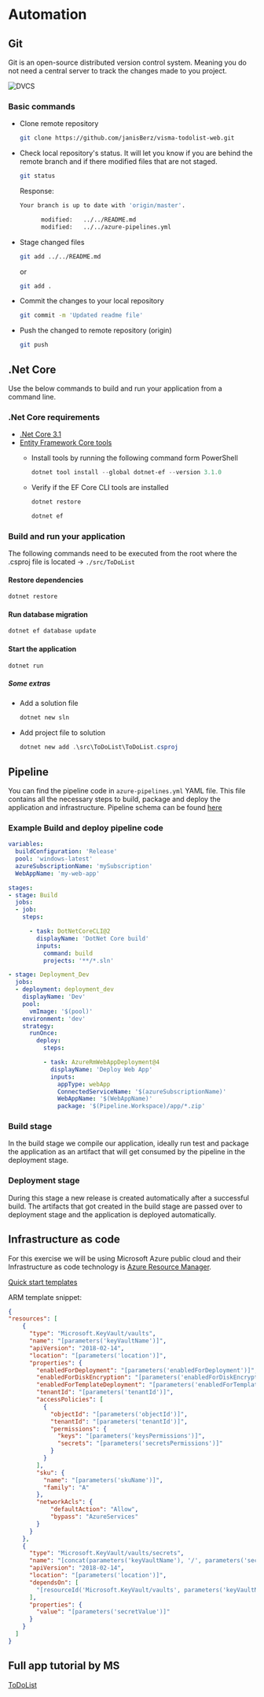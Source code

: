 # Automation

## Git

Git is an open-source distributed version control system. Meaning you do not need a central server to track the changes made to you project.

![DVCS](https://latesthackingnews.com/wp-content/uploads/2018/06/Distributed-Version-Control-System-Workflow-What-Is-Git-Edureka.png)

### Basic commands

- Clone remote repository

  ```bash
  git clone https://github.com/janisBerz/visma-todolist-web.git
  ```

- Check local repository's status. It will let you know if you are behind the remote branch and if there modified files that are not staged.

  ```bash
  git status
  ```

  Response:

  ```bash
  Your branch is up to date with 'origin/master'.

        modified:   ../../README.md
        modified:   ../../azure-pipelines.yml
  ```

- Stage changed files

  ```bash
  git add ../../README.md
  ```

  or

  ```bash
  git add .
  ```

- Commit the changes to your local repository

  ```bash
  git commit -m 'Updated readme file'
  ```

- Push the changed to remote repository (origin)

  ```bash
  git push
  ```

## .Net Core

Use the below commands to build and run your application from a command line.

### .Net Core requirements

- [.Net Core 3.1](https://dotnet.microsoft.com/download/dotnet-core/3.1)
- [Entity Framework Core tools](https://docs.microsoft.com/en-us/ef/core/miscellaneous/cli/dotnet)
  - Install tools by running the following command form PowerShell

    ```powershell
    dotnet tool install --global dotnet-ef --version 3.1.0
    ```

  - Verify if the EF Core CLI tools are installed

    ```powershell
    dotnet restore
    ```

    ```powershell
    dotnet ef
    ```

### Build and run your application

The following commands need to be executed from the root where the .csproj file is located -> `./src/ToDoList`

#### Restore dependencies

```powershell
dotnet restore
```

#### Run database migration

```powershell
dotnet ef database update
```

#### Start the application

```powershell
dotnet run
```

##### Some extras

- Add a solution file

  ```powershell
  dotnet new sln
  ```

- Add project file to solution

  ```powershell
  dotnet new add .\src\ToDoList\ToDoList.csproj
  ```

## Pipeline

You can find the pipeline code in `azure-pipelines.yml` YAML file. This file contains all the necessary steps to build, package and deploy the application and infrastructure. Pipeline schema can be found [here](https://docs.microsoft.com/en-us/azure/devops/pipelines/yaml-schema?view=azure-devops&tabs=schema)

### Example Build and deploy pipeline code

```yaml
variables:
  buildConfiguration: 'Release'
  pool: 'windows-latest'
  azureSubscriptionName: 'mySubscription'
  WebAppName: 'my-web-app'

stages:
- stage: Build
  jobs:
  - job:
    steps:

      - task: DotNetCoreCLI@2
        displayName: 'DotNet Core build'
        inputs:
          command: build
          projects: '**/*.sln'

- stage: Deployment_Dev
  jobs:
  - deployment: deployment_dev
    displayName: 'Dev'
    pool:
      vmImage: '$(pool)'
    environment: 'dev'
    strategy:
      runOnce:
        deploy:
          steps:

          - task: AzureRmWebAppDeployment@4
            displayName: 'Deploy Web App'
            inputs:
              appType: webApp
              ConnectedServiceName: '$(azureSubscriptionName)'
              WebAppName: '$(WebAppName)'
              package: '$(Pipeline.Workspace)/app/*.zip'
```

### Build stage

In the build stage we compile our application, ideally run test and package the application as an artifact that will get consumed by the pipeline in the deployment stage.

### Deployment stage

During this stage a new release is created automatically after a successful build. The artifacts that got created in the build stage are passed over to deployment stage and the application is deployed automatically.

## Infrastructure as code

For this exercise we will be using Microsoft Azure public cloud and their Infrastructure as code technology is [Azure Resource Manager](https://docs.microsoft.com/en-us/azure/azure-resource-manager/management/overview).

[Quick start templates](https://github.com/Azure/azure-quickstart-templates)

ARM template snippet:

```json
{
"resources": [
    {
      "type": "Microsoft.KeyVault/vaults",
      "name": "[parameters('keyVaultName')]",
      "apiVersion": "2018-02-14",
      "location": "[parameters('location')]",
      "properties": {
        "enabledForDeployment": "[parameters('enabledForDeployment')]",
        "enabledForDiskEncryption": "[parameters('enabledForDiskEncryption')]",
        "enabledForTemplateDeployment": "[parameters('enabledForTemplateDeployment')]",
        "tenantId": "[parameters('tenantId')]",
        "accessPolicies": [
          {
            "objectId": "[parameters('objectId')]",
            "tenantId": "[parameters('tenantId')]",
            "permissions": {
              "keys": "[parameters('keysPermissions')]",
              "secrets": "[parameters('secretsPermissions')]"
            }
          }
        ],
        "sku": {
          "name": "[parameters('skuName')]",
          "family": "A"
        },
        "networkAcls": {
            "defaultAction": "Allow",
            "bypass": "AzureServices"
        }
      }
    },
    {
      "type": "Microsoft.KeyVault/vaults/secrets",
      "name": "[concat(parameters('keyVaultName'), '/', parameters('secretName'))]",
      "apiVersion": "2018-02-14",
      "location": "[parameters('location')]",
      "dependsOn": [
        "[resourceId('Microsoft.KeyVault/vaults', parameters('keyVaultName'))]"
      ],
      "properties": {
        "value": "[parameters('secretValue')]"
      }
    }
  ]
}
  ```

## Full app tutorial by MS

[ToDoList](https://docs.microsoft.com/en-gb/azure/app-service/tutorial-dotnetcore-sqldb-app?pivots=platform-windows)
